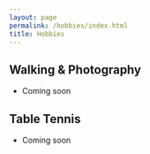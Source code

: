 ```yaml
---
layout: page
permalink: /hobbies/index.html
title: Hobbies
---
```



## Walking & Photography
- Coming soon

## Table Tennis

- Coming soon
